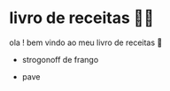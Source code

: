 # livro de receitas :man_cook:

ola ! bem vindo ao meu livro de receitas :wave:

- strogonoff de frango

- pave
